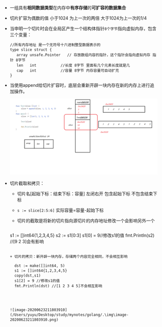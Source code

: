+ 一组具有**相同数据类型**在内存中**有序存储**的**可扩容的数据集合**

+ 切片扩容为偶数的值  小于1024 为上一次的两倍 大于1024为上一次的1/4

+ 当申明一个切片时会在全局区产生一个结构体指针`8个字节`指向虚拟内存，包含三个变量：

  ```
  //所有内存地址 是一个无符号十六进制整型数据表示的
  type slice struct {
     array unsafe.Pointer   // 存放数组内容的指针，这个指针会指向虚拟内存 指针 8字节
     len   int           //长度 8字节 里面有几个元素长度就是几
     cap   int           //容量 8字节 内存容量可自动扩充
  }
  ```

+ 当使用append给切片扩容时，底层会重新开辟一块内存在新的内存上进行追加操作。

  ![05切片的值传递](../img\05切片的值传递.png)

+ 切片截取和拷贝：

  + 切片名[起始下标：结束下标：容量]  左闭右开 包含起始下标 不包含结束下标
  
  + `s := slice[2:5:6]`  实际容量=容量-起始下标

  + 切片的截取是将新的切片指向源切片的内存地址修改一个会影响另外一个

    ```
  s1 := []int64{1,2,3,4,5}
    s2 := s1[0:3]
    s1[0] = 9//修改s1的值
    fmt.Println(s2) //[9 2 3]会有影响
    ```
  
  + 切片的拷贝：新开辟一块内存，存储两个内容完全相同，不会相互影响
  
    ```
    	dst := make([]int64, 5)
    	s1 := []int64{1,2,3,4,5}
    	copy(dst,s1)
    	s1[2] = 9 //修改s1的值
    	fmt.Println(dst) //[1 2 3 4 5]不会相互影响
    ```
  
    
  
  ![image-20200623211803910](/Users/yuyu/Desktop/study/mynotes/golang/.\img\image-20200623211803910.png)
  
  
